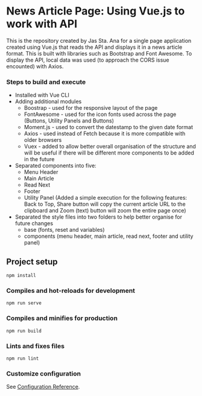 # News Article Page: Using Vue.js to work with API
This is the repository created by Jas Sta. Ana for a single page application created using Vue.js that reads the API and displays it in a news article format. This is built with libraries such as Bootstrap and Font Awesome. To display the API, local data was used (to approach the CORS issue encounted) with Axios.

### Steps to build and execute
- Installed with Vue CLI
- Adding additional modules 
  - Boostrap - used for the responsive layout of the page
  - FontAwesome - used for the icon fonts used across the page (Buttons, Utility Panels and Buttons)
  - Moment.js - used to convert the datestamp to the given date format
  - Axios - used instead of Fetch because it is more compatible with older browsers
  - Vuex - added to allow better overall organisation of the structure and will be useful if there will be different more components to be added in the future
- Separated components into five:
  - Menu Header
  - Main Article
  - Read Next
  - Footer
  - Utility Panel (Added a simple execution for the following features: Back to Top, Share button will copy the current article URL to the clipboard and Zoom (text) button will zoom the entire page once)
- Separated the style files into two folders to help better organise for future changes
  - base (fonts, reset and variables)
  - components (menu header, main article, read next, footer and utility panel)

## Project setup
```
npm install
```

### Compiles and hot-reloads for development
```
npm run serve
```

### Compiles and minifies for production
```
npm run build
```

### Lints and fixes files
```
npm run lint
```

### Customize configuration
See [Configuration Reference](https://cli.vuejs.org/config/).

